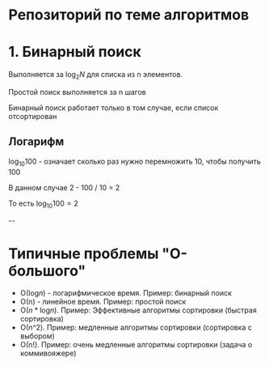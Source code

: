 

# Репозиторий по теме алгоритмов

# 1. Бинарный поиск

Выполняется за $\log_2{N}$ для списка из n элементов.

Простой поиск выполняется за n шагов

Бинарный поиск работает только в том случае, если список отсортирован

## Логарифм

$\log_{10}{100}$ - означает сколько раз нужно перемножить 10, чтобы получить 100

В данном случае 2 - 100 / 10 = 2

То есть $\log_{10}{100} = 2$ 

--

# Типичные проблемы "О-большого"

- О($\log_{}{n}$) - логарифмическое время. Пример: бинарный поиск
- О(n) - линейное время. Пример: простой поиск
- О($n * \log_{}{n}$). Пример: Эффективные алгоритмы сортировки (быстрая сортировка)
- О(n^2). Пример: медленные алгоритмы сортировки (сортировка с выбором)
- О(n!). Пример: очень медленные алгоритмы сортировки (задача о коммивояжере)
